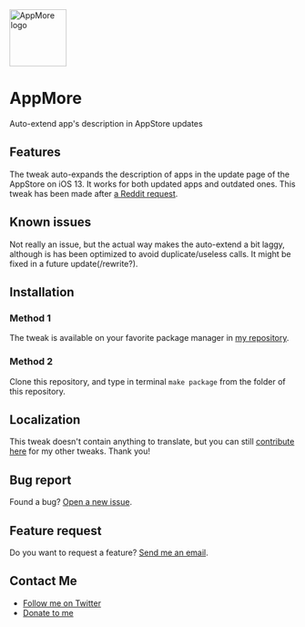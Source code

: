 <img width=100 src="https://redentic.dev/depictions/com.redenticdev.appmore/icon.png" alt="AppMore logo">

# AppMore
Auto-extend app's description in AppStore updates

## Features
The tweak auto-expands the description of apps in the update page of the AppStore on iOS 13. It works for both updated apps and outdated ones.
This tweak has been made after [a Reddit request](https://www.reddit.com/r/jailbreak/comments/iy4tk8/question_is_there_a_tweak_that_expands_the_more/).

## Known issues
Not really an issue, but the actual way makes the auto-extend a bit laggy, although is has been optimized to avoid duplicate/useless calls. It might be fixed in a future update(/rewrite?).

## Installation
### Method 1
The tweak is available on your favorite package manager in [my repository](https://redentic.dev).

### Method 2
Clone this repository, and type in terminal `make package` from the folder of this repository.

## Localization
This tweak doesn't contain anything to translate, but you can still [contribute here](https://github.com/RedenticDev/TweaksLocalizations) for my other tweaks. Thank you!

## Bug report
Found a bug? [Open a new issue](https://github.com/RedenticDev/FastLPM/issues/new).

## Feature request
Do you want to request a feature? [Send me an email](mailto:redenticdev@gmail.com?subject=FastLPM%20Feature%20Request).

## Contact Me
- [Follow me on Twitter](https://twitter.com/RedenticDev)
- [Donate to me](https://paypal.me/redenticdev)
